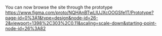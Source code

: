 You can now browse the site through the prototype
https://www.figma.com/proto/NQHAnBTwLIUJXcOOGSfe1T/Prototype?page-id=0%3A1&type=design&node-id=26-2&viewport=1398%2C303%2C0.11&scaling=scale-down&starting-point-node-id=26%3A82